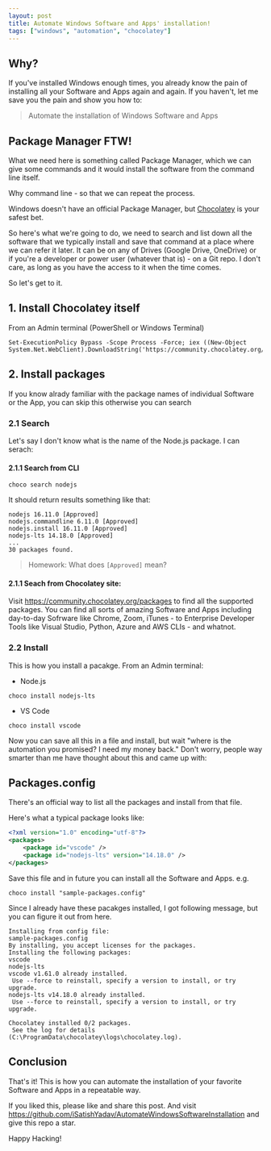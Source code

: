 ```yaml
---
layout: post
title: Automate Windows Software and Apps' installation!
tags: ["windows", "automation", "chocolatey"]
---
```


## Why?
If you've installed Windows enough times, you already know the pain of installing all your Software and Apps again and again. If you haven't, let me save you the pain and show you how to:

> Automate the installation of Windows Software and Apps

## Package Manager FTW!

What we need here is something called Package Manager, which we can give some commands and it would install the software from the command line itself.

Why command line - so that we can repeat the process.

Windows doesn't have an official Package Manager, but [Chocolatey](https://chocolatey.org/) is your safest bet.

So here's what we're going to do, we need to search and list down all the software that we typically install and save that command at a place where we can refer it later. It can be on any of Drives (Google Drive, OneDrive) or if you're a developer or power user (whatever that is) - on a Git repo. I don't care, as long as you have the access to it when the time comes.

So let's get to it.

## 1. Install Chocolatey itself

From an Admin terminal (PowerShell or Windows Terminal)

````shell
Set-ExecutionPolicy Bypass -Scope Process -Force; iex ((New-Object System.Net.WebClient).DownloadString('https://community.chocolatey.org/install.ps1'))
````

## 2. Install packages
If you know alrady familiar with the package names of individual Software or the App, you can skip this otherwise you can search 

### 2.1 Search
Let's say I don't know what is the name of the Node.js package. I can serach:

#### 2.1.1 Search from CLI

````shell
choco search nodejs
````
It should return results something like that:

````shell
nodejs 16.11.0 [Approved]
nodejs.commandline 6.11.0 [Approved]
nodejs.install 16.11.0 [Approved]
nodejs-lts 14.18.0 [Approved]
...
30 packages found.

````

> Homework: What does `[Approved]` mean?

#### 2.1.1 Seach from Chocolatey site:

Visit https://community.chocolatey.org/packages to find all the supported packages. You can find all sorts of amazing Software and Apps including day-to-day Sofrware like Chrome, Zoom, iTunes - to Enterprise Developer Tools like Visual Studio, Python, Azure and AWS CLIs - and whatnot.

### 2.2 Install 

This is how you install a pacakge. From an Admin terminal:

* Node.js
````shell
choco install nodejs-lts
````

* VS Code
````shell
choco install vscode
````

Now you can save all this in a file and install, but wait "where is the automation you promised? I need my money back." Don't worry, people way smarter than me have thought about this and came up with:

## Packages.config
There's an official way to list all the packages and install from that file.

Here's what a typical package looks like:

````xml
<?xml version="1.0" encoding="utf-8"?>
<packages>
    <package id="vscode" />
    <package id="nodejs-lts" version="14.18.0" />
</packages>
````

Save this file and in future you can install all the Software and Apps. e.g.

````shell
choco install "sample-packages.config"
````

Since I already have these pacakges installed, I got following message, but you can figure it out from here.

````shell
Installing from config file:
sample-packages.config
By installing, you accept licenses for the packages.
Installing the following packages:
vscode
nodejs-lts
vscode v1.61.0 already installed.
 Use --force to reinstall, specify a version to install, or try upgrade.
nodejs-lts v14.18.0 already installed.
 Use --force to reinstall, specify a version to install, or try upgrade.

Chocolatey installed 0/2 packages.
 See the log for details (C:\ProgramData\chocolatey\logs\chocolatey.log).
````

## Conclusion

That's it! This is how you can automate the installation of your favorite Software and Apps in a repeatable way.

If you liked this, please like and share this post. And visit https://github.com/iSatishYadav/AutomateWindowsSoftwareInstallation and give this repo a star.

Happy Hacking!
